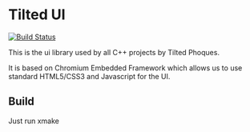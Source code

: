 # Tilted UI

[![Build Status](https://dev.azure.com/TiltedPhoques/TiltedUI/_apis/build/status/tiltedphoques.TiltedUI?branchName=master)](https://dev.azure.com/TiltedPhoques/TiltedUI/_build/latest?definitionId=1&branchName=master)

This is the ui library used by all C++ projects by Tilted Phoques.

It is based on Chromium Embedded Framework which allows us to use standard HTML5/CSS3 and Javascript for the UI.

## Build

Just run xmake

